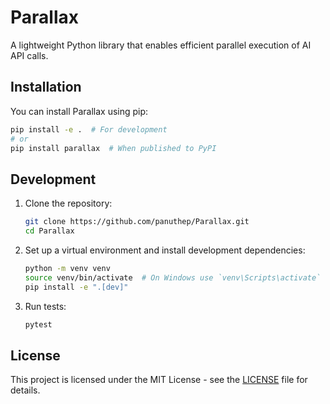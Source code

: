 # Parallax

A lightweight Python library that enables efficient parallel execution of AI API calls.

## Installation

You can install Parallax using pip:

```bash
pip install -e .  # For development
# or
pip install parallax  # When published to PyPI
```

## Development

1. Clone the repository:
   ```bash
   git clone https://github.com/panuthep/Parallax.git
   cd Parallax
   ```

2. Set up a virtual environment and install development dependencies:
   ```bash
   python -m venv venv
   source venv/bin/activate  # On Windows use `venv\Scripts\activate`
   pip install -e ".[dev]"
   ```

3. Run tests:
   ```bash
   pytest
   ```

## License

This project is licensed under the MIT License - see the [LICENSE](LICENSE) file for details.

